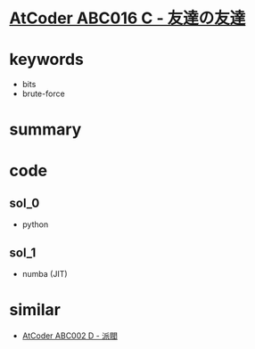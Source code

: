# [AtCoder ABC016 C - 友達の友達](https://atcoder.jp/contests/abc016/tasks/abc016_3)


# keywords 
- bits 
- brute-force

# summary 


# code 
## sol_0
- python


## sol_1
- numba (JIT)


# similar
- [AtCoder ABC002  D - 派閥](https://atcoder.jp/contests/abc002/tasks/abc002_4)